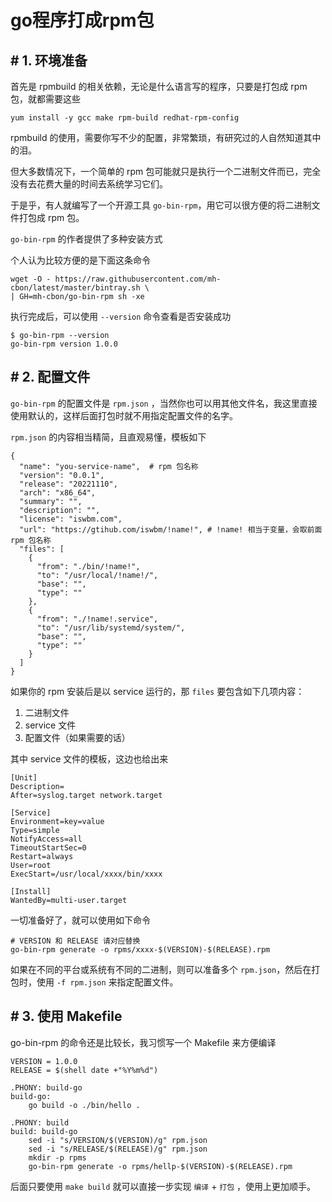# go程序打成rpm包


## # 1. 环境准备

首先是 rpmbuild 的相关依赖，无论是什么语言写的程序，只要是打包成 rpm 包，就都需要这些

```
yum install -y gcc make rpm-build redhat-rpm-config
```

rpmbuild 的使用，需要你写不少的配置，非常繁琐，有研究过的人自然知道其中的泪。

但大多数情况下，一个简单的 rpm 包可能就只是执行一个二进制文件而已，完全没有去花费大量的时间去系统学习它们。

于是乎，有人就编写了一个开源工具 `go-bin-rpm`，用它可以很方便的将二进制文件打包成 rpm 包。

`go-bin-rpm` 的作者提供了多种安装方式

个人认为比较方便的是下面这条命令

```
wget -O - https://raw.githubusercontent.com/mh-cbon/latest/master/bintray.sh \
| GH=mh-cbon/go-bin-rpm sh -xe
```

执行完成后，可以使用 `--version` 命令查看是否安装成功

```
$ go-bin-rpm --version
go-bin-rpm version 1.0.0
```

## # 2. 配置文件

`go-bin-rpm` 的配置文件是 `rpm.json` ，当然你也可以用其他文件名，我这里直接使用默认的，这样后面打包时就不用指定配置文件的名字。

`rpm.json` 的内容相当精简，且直观易懂，模板如下

```
{
  "name": "you-service-name",  # rpm 包名称
  "version": "0.0.1",
  "release": "20221110",
  "arch": "x86_64",
  "summary": "",
  "description": "",
  "license": "iswbm.com",
  "url": "https://gtihub.com/iswbm/!name!", # !name! 相当于变量，会取前面 rpm 包名称
  "files": [
    {
      "from": "./bin/!name!",
      "to": "/usr/local/!name!/",
      "base": "",
      "type": ""
    },
    {
      "from": "./!name!.service",
      "to": "/usr/lib/systemd/system/",
      "base": "",
      "type": ""
    }
  ]
}
```

如果你的 rpm 安装后是以 service 运行的，那 `files` 要包含如下几项内容：

1. 二进制文件
2. service 文件
3. 配置文件（如果需要的话）

其中 service 文件的模板，这边也给出来

```
[Unit]
Description=
After=syslog.target network.target

[Service]
Environment=key=value
Type=simple
NotifyAccess=all
TimeoutStartSec=0
Restart=always
User=root
ExecStart=/usr/local/xxxx/bin/xxxx

[Install]
WantedBy=multi-user.target
```

一切准备好了，就可以使用如下命令

```
# VERSION 和 RELEASE 请对应替换
go-bin-rpm generate -o rpms/xxxx-$(VERSION)-$(RELEASE).rpm
```

如果在不同的平台或系统有不同的二进制，则可以准备多个 `rpm.json`，然后在打包时，使用 `-f rpm.json` 来指定配置文件。

## # 3. 使用 Makefile

go-bin-rpm 的命令还是比较长，我习惯写一个 Makefile 来方便编译

```
VERSION = 1.0.0
RELEASE = $(shell date +"%Y%m%d")

.PHONY: build-go
build-go:
    go build -o ./bin/hello .

.PHONY: build
build: build-go
    sed -i "s/VERSION/$(VERSION)/g" rpm.json
    sed -i "s/RELEASE/$(RELEASE)/g" rpm.json
    mkdir -p rpms
    go-bin-rpm generate -o rpms/hellp-$(VERSION)-$(RELEASE).rpm
```

后面只要使用 `make build` 就可以直接一步实现 `编译` + `打包` ，使用上更加顺手。
